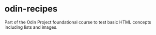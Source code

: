 # odin-recipes
Part of the Odin Project foundational course to test basic HTML concepts including lists and images.